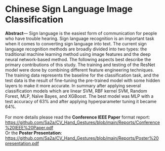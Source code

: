 # Chinese Sign Language Image Classification
**Abstract**— Sign language is the easiest form of communication for people who have trouble hearing. Sign language recognition is an important task when it comes to converting sign language into text. The current sign language recognition methods are broadly divided into two types: the traditional machine learning method using image features and the deep neural network-based method. The following aspects best describe the primary contributions of this study. The training and testing of the ResNet model were done by combining different feature engineering techniques. The training data represents the baseline for the classification task, and the test data is the result of fine-tuning the pre-trained model with some hidden layers to make it more accurate. In summary after applying several classification models which are linear SVM, RBF kernel SVM, Random Forest, MLP, Naïve Bayes, and XGBoost. The best model was MLP with a test accuracy of 63% and after applying hyperparameter tuning it became 64%.<br>
<br>
For more details please read the **Conference IEEE Paper** format report: https://github.com/Sa2a/CV_Hand_Gestures/blob/main/Reports/Conference%20IEEE%20Paper.pdf
<br> Or the **Poster Presentation**: https://github.com/Sa2a/CV_Hand_Gestures/blob/main/Reports/Poster%20presentation.pdf
